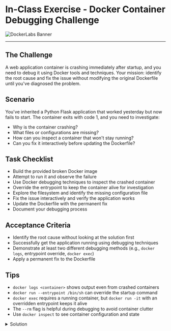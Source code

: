# In-Class Exercise - Docker Container Debugging Challenge

![DockerLabs Banner](../../assets/images/docker-logos.png)

---

## The Challenge

A web application container is crashing immediately after startup, and you need to debug it using Docker tools and techniques. Your mission: identify the root cause and fix the issue without modifying the original Dockerfile until you've diagnosed the problem.

## Scenario

You've inherited a Python Flask application that worked yesterday but now fails to start. The container exits with code 1, and you need to investigate:

- Why is the container crashing?
- What files or configurations are missing?
- How can you inspect a container that won't stay running?
- Can you fix it interactively before updating the Dockerfile?

## Task Checklist

- Build the provided broken Docker image
- Attempt to run it and observe the failure
- Use Docker debugging techniques to inspect the crashed container
- Override the entrypoint to keep the container alive for investigation
- Explore the filesystem and identify the missing configuration file
- Fix the issue interactively and verify the application works
- Update the Dockerfile with the permanent fix
- Document your debugging process

## Acceptance Criteria

- Identify the root cause without looking at the solution first
- Successfully get the application running using debugging techniques
- Demonstrate at least two different debugging methods (e.g., `docker logs`, entrypoint override, `docker exec`)
- Apply a permanent fix to the Dockerfile

## Tips

- `docker logs <container>` shows output even from crashed containers
- `docker run --entrypoint /bin/sh` can override the startup command
- `docker exec` requires a running container, but `docker run -it` with an overridden entrypoint keeps it alive
- The `--rm` flag is helpful during debugging to avoid container clutter
- Use `docker inspect` to see container configuration and state

<details markdown="1">
<summary>Solution</summary>

## Broken Application Files

### `app.py`

```python
from flask import Flask
import json

app = Flask(__name__)

# Load configuration
with open('/app/config.json', 'r') as f:
    config = json.load(f)

@app.route('/')
def hello():
    return f"Hello from {config['app_name']}! Running on port {config['port']}\n"

if __name__ == '__main__':
    app.run(host='0.0.0.0', port=config['port'])
```

### `requirements.txt`

```text
Flask==3.0.0
```

### `Dockerfile` (Broken Version)

```dockerfile
# syntax=docker/dockerfile:1
FROM python:3.11-slim

WORKDIR /app

COPY requirements.txt .
RUN pip install --no-cache-dir -r requirements.txt

COPY app.py .

# Missing: config.json is NOT copied!

EXPOSE 5000

CMD ["python", "app.py"]
```

## Step-by-Step Debugging Solution

### 1. Build the Broken Image

```bash
docker build -t broken-flask-app .
```

### 2. Attempt to Run (This Will Fail)

```bash
docker run --rm --name flask-debug -p 5000:5000 broken-flask-app
```

**Observation:** Container exits immediately with error.

### 3. Check the Logs

```bash
# If using --rm, run without it first to preserve the container
docker run --name flask-debug -p 5000:5000 broken-flask-app

# In another terminal
docker logs flask-debug
```

**Expected Output:**

```text
Traceback (most recent call last):
  File "/app/app.py", line 6, in <module>
    with open('/app/config.json', 'r') as f:
FileNotFoundError: [Errno 2] No such file or directory: '/app/config.json'
```

**Diagnosis:** Missing `config.json` file!

### 4. Debug by Overriding the Entrypoint

```bash
docker run --rm -it --entrypoint /bin/sh broken-flask-app
```

Inside the container:

```bash
ls -la /app/
# Shows: app.py, requirements.txt - but NO config.json!

# Verify Python can't find it
python -c "open('/app/config.json')"
# Error: No such file or directory
```

### 5. Create the Missing Configuration File

Create `config.json` locally:

```json
{
  "app_name": "Flask Debug Demo",
  "port": 5000
}
```

### 6. Fix Interactively with Volume Mount

```bash
# Mount the config file into the container for testing
docker run --rm -p 5000:5000 \
  -v $(pwd)/config.json:/app/config.json \
  broken-flask-app
```

Test the application:

```bash
curl http://localhost:5000
```

**Expected Output:**

```text
Hello from Flask Debug Demo! Running on port 5000
```

### 7. Apply Permanent Fix to Dockerfile

```dockerfile
# syntax=docker/dockerfile:1
FROM python:3.11-slim

WORKDIR /app

COPY requirements.txt .
RUN pip install --no-cache-dir -r requirements.txt

COPY app.py .
COPY config.json .

EXPOSE 5000

CMD ["python", "app.py"]
```

### 8. Rebuild and Verify

```bash
docker build -t fixed-flask-app .
docker run --rm -p 5000:5000 fixed-flask-app
```

Test again:

```bash
curl http://localhost:5000
```

### 9. Cleanup

```bash
docker rm -f flask-debug  # If you created it without --rm
docker image rm broken-flask-app fixed-flask-app
```

## Key Debugging Techniques Demonstrated

1. **Container Logs:** `docker logs <container>` - View stdout/stderr from crashed containers
2. **Entrypoint Override:** `docker run --entrypoint /bin/sh` - Start a shell instead of the app
3. **Interactive Exploration:** `docker run -it` - Explore the container filesystem
4. **Volume Mounting:** `-v` flag - Test fixes without rebuilding
5. **Container Inspection:** `docker inspect <container>` - View full container config
6. **Process Monitoring:** `docker top <container>` - See running processes (if container stays up)

## Common Docker Debugging Commands Reference

```bash
# View logs from a stopped container
docker logs <container>

# Start container with shell access
docker run --rm -it --entrypoint /bin/sh <image>

# Execute command in running container
docker exec -it <container> /bin/sh

# Inspect container configuration
docker inspect <container>

# View container filesystem changes
docker diff <container>

# Copy files from container to host
docker cp <container>:/path/to/file ./local-path

# View container resource usage
docker stats <container>

# See running processes
docker top <container>
```

</details>
